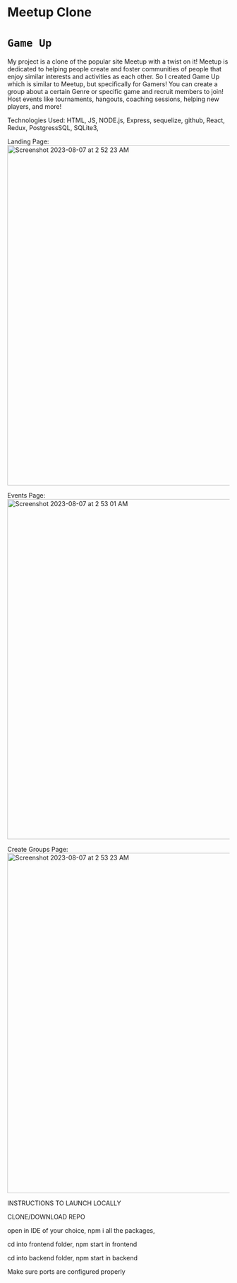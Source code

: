 <!--!!START SILENT -->
# Meetup Clone
<!--!!END -->
<!--!!ADD -->
 # `Game Up`
<!--!!END_ADD -->

My project is a clone of the popular site Meetup with a twist on it! Meetup is dedicated to helping people create and foster communities
of people that enjoy similar interests and activities as each other. So I created Game Up which is similar to Meetup, but specifically for Gamers! You can create a group about a certain Genre or specific game and recruit members to join! Host events like tournaments, hangouts, coaching sessions, helping new players, and more!


Technologies Used:
HTML, JS, NODE.js, Express, sequelize, github, React, Redux, PostgressSQL, SQLite3,

Landing Page: <img width="770" alt="Screenshot 2023-08-07 at 2 52 23 AM" src="https://github.com/hunter12756/API-Project/assets/36972514/b6c3f5b3-8e7f-4c88-982e-3a17de96a2d0">


Events Page: <img width="770" alt="Screenshot 2023-08-07 at 2 53 01 AM" src="https://github.com/hunter12756/API-Project/assets/36972514/fd72d541-0ae8-4f18-81fb-62ffd1e19790">


Create Groups Page: <img width="770" alt="Screenshot 2023-08-07 at 2 53 23 AM" src="https://github.com/hunter12756/API-Project/assets/36972514/fffb6c77-a6ed-40ab-9eee-c41fee041515">




INSTRUCTIONS TO LAUNCH LOCALLY

CLONE/DOWNLOAD REPO

open in IDE of your choice, npm i all the packages, 

cd into frontend folder, npm start in frontend

cd into backend folder, npm start in backend

Make sure ports are configured properly



